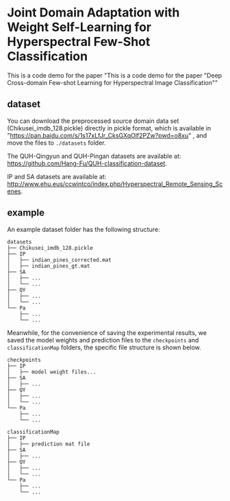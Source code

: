 # Joint Domain Adaptation with Weight Self-Learning for Hyperspectral Few-Shot Classification

This is a code demo for the paper "This is a code demo for the paper "Deep Cross-domain Few-shot Learning for Hyperspectral Image Classification""

## dataset

You can download the preprocessed source domain data set (Chikusei_imdb_128.pickle) directly in pickle format, which is available in "https://pan.baidu.com/s/1s17xLfJr_CksGXqOlf2PZw?pwd=o8xu" , and move the files to `./datasets` folder.

The QUH-Qingyun and QUH-Pingan datasets are available at: https://github.com/Hang-Fu/QUH-classification-dataset.

IP and SA datasets are available at: http://www.ehu.eus/ccwintco/index.php/Hyperspectral_Remote_Sensing_Scenes.

## example

An example dataset folder has the following structure:
```
datasets
├── Chikusei_imdb_128.pickle
├── IP
│   ├── indian_pines_corrected.mat
│   ├── indian_pines_gt.mat
├── SA
│   ├── ...
│   └── ...
├── QY
│   ├── ...
│   └── ...
└── Pa
    ├── ...
    └── ...
```

Meanwhile, for the convenience of saving the experimental results, we saved the model weights and prediction files to the `checkpoints` and `classificationMap` folders, the specific file structure is shown below.

```
checkpoints
├── IP
│   ├── model weight files...
├── SA
│   ├── ...
├── QY
│   ├── ...
│   └── ...
└── Pa
    ├── ...
    └── ...
    
classificationMap
├── IP
│   ├── prediction mat file
├── SA
│   ├── ...
├── QY
│   ├── ...
│   └── ...
└── Pa
    ├── ...
    └── ...

```
